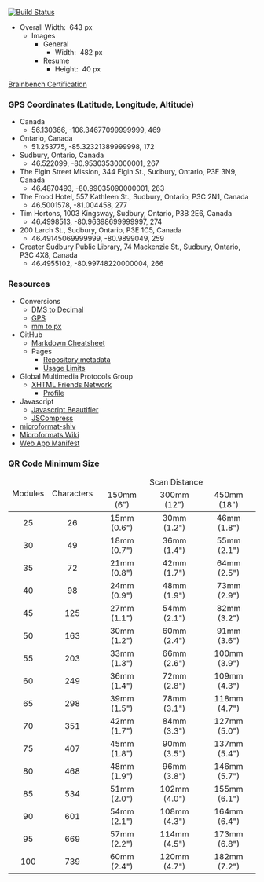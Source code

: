 [![Build Status](https://travis-ci.org/jwds1978/jwds1978.github.io.svg?branch=source)](https://travis-ci.org/jwds1978/jwds1978.github.io)

* Overall Width:&nbsp; 643 px
  * Images
    * General
      * Width:&nbsp; 482 px
    * Resume
      * Height:&nbsp; 40 px

[Brainbench Certification](https://www.brainbench.com/images/certlogo/color/cert/webdesignergraphicdesign.gif "https://www.brainbench.com/images/certlogo/color/cert/webdesignergraphicdesign.gif")

### GPS Coordinates (Latitude, Longitude, Altitude)
* Canada
  * 56.130366, -106.34677099999999, 469
* Ontario, Canada
  * 51.253775, -85.32321389999998, 172
* Sudbury, Ontario, Canada
  * 46.522099, -80.95303530000001, 267
* The Elgin Street Mission, 344 Elgin St., Sudbury, Ontario, P3E 3N9, Canada
  * 46.4870493, -80.99035090000001, 263
* The Frood Hotel, 557 Kathleen St., Sudbury, Ontario, P3C 2N1, Canada
  * 46.5001578, -81.004458, 277
* Tim Hortons, 1003 Kingsway, Sudbury, Ontario, P3B 2E6, Canada
  * 46.4998513, -80.96398699999997, 274
* 200 Larch St., Sudbury, Ontario, P3E 1C5, Canada
  * 46.49145069999999, -80.9899049, 259
* Greater Sudbury Public Library, 74 Mackenzie St., Sudbury, Ontario, P3C 4X8, Canada
  * 46.4955102, -80.99748220000004, 266

### Resources
* Conversions
  * [DMS to Decimal](https://www.fcc.gov/media/radio/dms-decimal "DMS to Decimal")
  * [GPS](http://www.gps-coordinates.net "Google Maps - GPS coordinates, latitude and longitude")
  * [mm to px](http://endmemo.com/sconvert/millimeterpixel.php "mm to px Converter")
* GitHub
  * [Markdown Cheatsheet](https://github.com/adam-p/markdown-here/wiki/Markdown-Cheatsheet "This is intended as a quick reference.")
  * Pages
    * [Repository metadata](https://help.github.com/articles/repository-metadata-on-github-pages "Repository metadata on GitHub Pages")
    * [Usage Limits](https://help.github.com/articles/what-is-github-pages/#usage-limits "Usage Limits")
* Global Multimedia Protocols Group
  * [XHTML Friends Network](http://gmpg.org/xfn "XHTML Friends Network is a simple way to represent human relationships using hyperlinks.")
    * [Profile](http://gmpg.org/xfn/11 "Version 1.1 of the XFN meta data profile: the list of the values used in XFN with their significance.")
* Javascript
  * [Javascript Beautifier](https://js-beautify.forces.army "Online JavaScript beautifier")
  * [JSCompress](https://jscompress.com "JSCompress.com is an online javascript compressor that allows you to compress and minify your javascript files.")
* [microformat-shiv](http://microformatshiv.com "A cross browser javascript microformats parser which can also be used in browser extensions.")
* [Microformats Wiki](http://microformats.org/wiki "This wiki is the central resource of the microformats community and provides microformats authoring guides, references, specifications, drafts, publishing patterns, research, brainstorming, and issue tracking.")
* [Web App Manifest](https://developer.mozilla.org/en-US/docs/Web/Manifest "The Web app manifest provides information about an application (i.e. author, description, icon, and name) in a JSON text file.")

### QR Code Minimum Size
<table style="margin: 0 auto;">
  <thead>
    <tr style="text-align: center;">
      <td rowspan="2">Modules</td>
      <td rowspan="2">Characters</td>
      <td colspan="3">Scan Distance</td>
    </tr>
    <tr style="text-align: center;">
      <td>150mm (6")</td>
      <td>300mm (12")</td>
      <td>450mm (18")</td>
    </tr>
  </thead>
  <tbody>
    <tr style="text-align: center;">
      <td>25</td>
      <td>26</td>
      <td>15mm (0.6")</td>
      <td>30mm (1.2")</td>
      <td>46mm (1.8")</td>
    </tr>
    <tr style="text-align: center;">
      <td>30</td>
      <td>49</td>
      <td>18mm (0.7")</td>
      <td>36mm (1.4")</td>
      <td>55mm (2.1")</td>
    </tr>
    <tr style="text-align: center;">
      <td>35</td>
      <td>72</td>
      <td>21mm (0.8")</td>
      <td>42mm (1.7")</td>
      <td>64mm (2.5")</td>
    </tr>
    <tr style="text-align: center;">
      <td>40</td>
      <td>98</td>
      <td>24mm (0.9")</td>
      <td>48mm (1.9")</td>
      <td>73mm (2.9")</td>
    </tr>
    <tr style="text-align: center;">
      <td>45</td>
      <td>125</td>
      <td>27mm (1.1")</td>
      <td>54mm (2.1")</td>
      <td>82mm (3.2")</td>
    </tr>
    <tr style="text-align: center;">
      <td>50</td>
      <td>163</td>
      <td>30mm (1.2")</td>
      <td>60mm (2.4")</td>
      <td>91mm (3.6")</td>
    </tr>
    <tr style="text-align: center;">
      <td>55</td>
      <td>203</td>
      <td>33mm (1.3")</td>
      <td>66mm (2.6")</td>
      <td>100mm (3.9")</td>
    </tr>
    <tr style="text-align: center;">
      <td>60</td>
      <td>249</td>
      <td>36mm (1.4")</td>
      <td>72mm (2.8")</td>
      <td>109mm (4.3")</td>
    </tr>
    <tr style="text-align: center;">
      <td>65</td>
      <td>298</td>
      <td>39mm (1.5")</td>
      <td>78mm (3.1")</td>
      <td>118mm (4.7")</td>
    </tr>
    <tr style="text-align: center;">
      <td>70</td>
      <td>351</td>
      <td>42mm (1.7")</td>
      <td>84mm (3.3")</td>
      <td>127mm (5.0")</td>
    </tr>
    <tr style="text-align: center;">
      <td>75</td>
      <td>407</td>
      <td>45mm (1.8")</td>
      <td>90mm (3.5")</td>
      <td>137mm (5.4")</td>
    </tr>
    <tr style="text-align: center;">
      <td>80</td>
      <td>468</td>
      <td>48mm (1.9")</td>
      <td>96mm (3.8")</td>
      <td>146mm (5.7")</td>
    </tr>
    <tr style="text-align: center;">
      <td>85</td>
      <td>534</td>
      <td>51mm (2.0")</td>
      <td>102mm (4.0")</td>
      <td>155mm (6.1")</td>
    </tr>
    <tr style="text-align: center;">
      <td>90</td>
      <td>601</td>
      <td>54mm (2.1")</td>
      <td>108mm (4.3")</td>
      <td>164mm (6.4")</td>
    </tr>
    <tr style="text-align: center;">
      <td>95</td>
      <td>669</td>
      <td>57mm (2.2")</td>
      <td>114mm (4.5")</td>
      <td>173mm (6.8")</td>
    </tr>
    <tr style="text-align: center;">
      <td>100</td>
      <td>739</td>
      <td>60mm (2.4")</td>
      <td>120mm (4.7")</td>
      <td>182mm (7.2")</td>
    </tr>
  </tbody>
</table>
